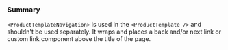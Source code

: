 ### Summary

`<ProductTemplateNavigation>` is used in the `<ProductTemplate />` and shouldn't be used separately. It wraps and places a back and/or next link or custom link component above the title of the page.

